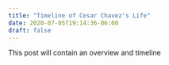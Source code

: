 ```yaml
---
title: "Timeline of Cesar Chavez's Life"
date: 2020-07-05T19:14:36-06:00
draft: false
---
```


This post will contain an overview and timeline